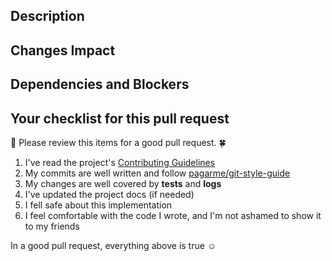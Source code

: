 <!--
Use this template when submitting Pull Requests.
The HTML comments won't show when the issue is submitted. They're only for guidance.

All sections are mandatory.
-->

## Description

<!--
Describe the purpose of this Pull Request (PR).

This section should contain information on the problem this PR solves and the
methodology used to solve said problem.

If this PR is linked to any open issue, the reference should be here.

If this PR satisfies all conditions to close an issue, it should contain a line
that clearly states:

`Closes #<ISSUE_NUMBER>`
-->

## Changes Impact

<!--
Clearly descibre what the changes on this PR impact on the software / project.

What module(s) it could affect and what problems could arise from the changes.
-->

## Dependencies and Blockers

<!--
If this PR has any open dependency or a blocker, they should be listed on this
section.

Dependency is defined as another PR or known issue that needs to be solved before
this PR is merged.

Blocker is defined as anything that prevents this PR from being merged immediately.
-->

## Your checklist for this pull request

:rotating_light: Please review this items for a good pull request. :four_leaf_clover:

1. I've read the project's [Contributing Guidelines](../CONTRIBUTING.md)
1. My commits are well written and follow [pagarme/git-style-guide](https://github.com/pagarme/git-style-guide)
1. My changes are well covered by **tests** and **logs**
1. I've updated the project docs (if needed)
1. I fell safe about this implementation
1. I feel comfortable with the code I wrote, and I'm not ashamed to show it to my friends

In a good pull request, everything above is true :relaxed:

